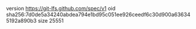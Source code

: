 version https://git-lfs.github.com/spec/v1
oid sha256:7d0de5a34240abdea794e1bd95c051ee926ceedf6c30d900a636345192a890b3
size 25551
